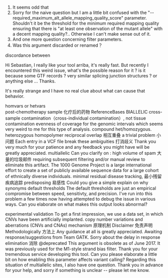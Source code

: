1. It seems odd that
2. Sorry for the naive question but I am a little bit confused with the "--required_maximum_alt_allele_mapping_quality_score" parameter. Shouldn't it be the threshold for the minimum required mapping quality ensuring that there is "at least one observation of the mutant allele" with a decent mapping quality?.. Otherwise I can't make sense out of it.
3. And one more question concerning filter parameters.
4. Was this argument discarded or renamed？

discordance between

Hi Sebastian,
I really like your tool arriba, it's really fast.
But recently I encountered this weird issue, what's the possible reason for it ? is it because some GTF records ? very similar splicing junction structures ? or anything else ...
Thanks.


It's really strange and I have no real clue about what can cause that behavior.

homvars or hetvars	
post-chemotherapy sample 化疗后的药物
ReferenceBases
BIALLELIC
cross-sample contamination（cross-individual contamination）, not tissue contamination
evenness of coverage for the genomic intervals 
which seems very weird to me for this type of analysis.
compound het/homozygous.
heterozygous
homopolymer
reciprocal overlap 相互重叠
a trivial problem 小问题
Each entry in a VCF file
break these ambiguities 打消歧义
Thank you very much for your patience and any feedback you might have will be greatly appreciated.
multiallelic
Can you clarify on :
 high volume of spam 大量的垃圾邮件
 requiring subsequent filtering and/or manual review to eliminate this artifact. 
The 1000 Genome Project is a large international effort to create a set of publicly available sequence data for a large cohort of ethnically diverse individuals. 
minimal residual disease tracking, 最小残留疾病追踪
predisposing 易感性
Could you give a simple explain on why
synonyms
default thresholds
The default thresholds are just an empirical compromise between speed, sensitivty, and precision.
I've run into this problem a few times now having attempted to debug the issue in various ways. 
Can you elaborate on what makes this output looks abnormal? 

experimental validation
To get a first impression, we use a data set, in which CNVs have been artificially implanted.
copy number variations and aberrations (CNVs and CNAs)
mechanism  原理机制
Disclaimer 免责声明
Methodologically 方法上
Any guidance at all is greatly appreciated. 
Awaiting response/suggestions from Team GATK.
Sorry about the delay in response
elimination 消除
 @deprecated This argument is obsolete as of June 2017. It was previously used for the M1-style strand bias filter.
Thank you for your tremendous service developing this tool.
Can you please elaborate a little bit on how enabling this parameter affects variant calling? 
Regarding this situation of multiallelic sites, I also have one question.
Thank you in advance for your help, and sorry if something is unclear -- please let me know.
